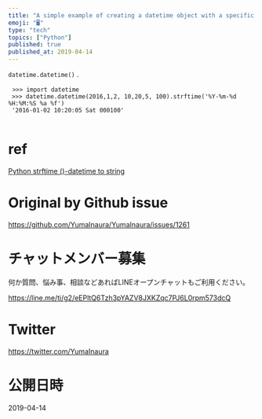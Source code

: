 ```yaml
---
title: "A simple example of creating a datetime object with a specific date / "
emoji: "🖥"
type: "tech"
topics: ["Python"]
published: true
published_at: 2019-04-14
---
```


<p> <code>datetime.datetime()</code> . </p>

<pre> <code class="py">&gt;&gt;&gt; import datetime 
 &gt;&gt;&gt; datetime.datetime(2016,1,2, 10,20,5, 100).strftime(&#39;%Y-%m-%d %H:%M:%S %a %f&#39;) 
 &#39;2016-01-02 10:20:05 Sat 000100&#39; 
</code> </pre>

<h1> ref </h1>

<p> <a href="https://www.programiz.com/python-programming/datetime/strftime">Python strftime ()-datetime to string</a> </p>


# Original by Github issue

https://github.com/YumaInaura/YumaInaura/issues/1261








<!-- Update From Qiita API -->

# チャットメンバー募集


何か質問、悩み事、相談などあればLINEオープンチャットもご利用ください。

https://line.me/ti/g2/eEPltQ6Tzh3pYAZV8JXKZqc7PJ6L0rpm573dcQ





# Twitter


https://twitter.com/YumaInaura


<!-- Update From Qiita API -->



# 公開日時

2019-04-14
